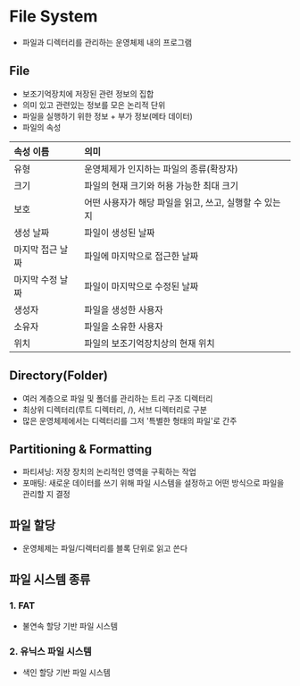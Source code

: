 # File System
- 파일과 디렉터리를 관리하는 운영체제 내의 프로그램

## File
- 보조기억장치에 저장된 관련 정보의 집합
- 의미 있고 관련있는 정보를 모은 논리적 단위
- 파일을 실행하기 위한 정보 + 부가 정보(메타 데이터)
- 파일의 속성 

| 속성 이름      | 의미                               |   
|:-----------|:---------------------------------|   
| 유형         | 운영체제가 인지하는 파일의 종류(확장자)           |   
| 크기         | 파일의 현재 크기와 허용 가능한 최대 크기          |   
| 보호         | 어떤 사용자가 해당 파일을 읽고, 쓰고, 실행할 수 있는지 |   
| 생성 날짜      | 파일이 생성된 날짜                       |
| 마지막 접근 날짜  | 파일에 마지막으로 접근한 날짜                 |
| 마지막 수정 날짜  | 파일이 마지막으로 수정된 날짜                 |
| 생성자        | 파일을 생성한 사용자                      |
| 소유자        | 파일을 소유한 사용자                      |
| 위치         | 파일의 보조기억장치상의 현재 위치               |

## Directory(Folder)
- 여러 계층으로 파일 및 폴더를 관리하는 트리 구조 디렉터리
- 최상위 디렉터리(루트 디렉터리, /), 서브 디렉터리로 구분
- 많은 운영체제에서는 디렉터리를 그저 '특별한 형태의 파일'로 간주

## Partitioning & Formatting
- 파티셔닝: 저장 장치의 논리적인 영역을 구획하는 작업
- 포매팅: 새로운 데이터를 쓰기 위해 파일 시스템을 설정하고 어떤 방식으로 파일을 관리할 지 결정

## 파일 할당
- 운영체제는 파일/디렉터리를 블록 단위로 읽고 쓴다

## 파일 시스템 종류
### 1. FAT
- 불연속 할당 기반 파일 시스템
### 2. 유닉스 파일 시스템
- 색인 할당 기반 파일 시스템